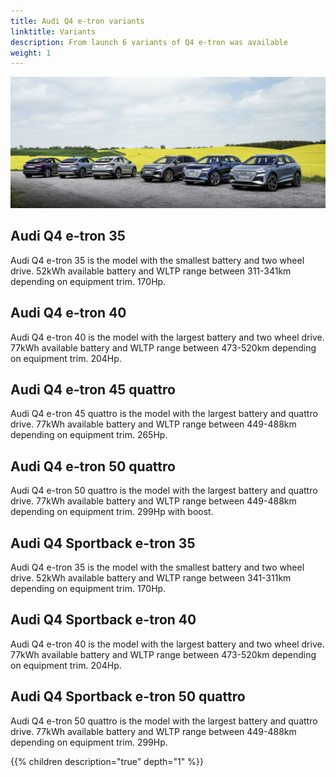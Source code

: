 ```yaml
---
title: Audi Q4 e-tron variants
linktitle: Variants
description: From launch 6 variants of Q4 e-tron was available
weight: 1
---
```




![Audi](variants1.jpg "Audi Q4 e-tron 50")

## Audi Q4 e-tron 35

Audi Q4 e-tron 35 is the model with the smallest battery and two wheel drive. 52kWh available battery and WLTP range between 311-341km depending on equipment trim. 170Hp.

## Audi Q4 e-tron 40

Audi Q4 e-tron 40 is the model with the largest battery and two wheel drive. 77kWh available battery and WLTP range between 473-520km depending on equipment trim. 204Hp.

## Audi Q4 e-tron 45 quattro

Audi Q4 e-tron 45 quattro is the model with the largest battery and quattro drive. 77kWh available battery and WLTP range between 449-488km depending on equipment trim. 265Hp.

## Audi Q4 e-tron 50 quattro

Audi Q4 e-tron 50 quattro is the model with the largest battery and quattro drive. 77kWh available battery and WLTP range between 449-488km depending on equipment trim. 299Hp with boost.

## Audi Q4 Sportback e-tron 35

Audi Q4 e-tron 35 is the model with the smallest battery and two wheel drive. 52kWh available battery and WLTP range between 341-311km depending on equipment trim. 170Hp.

## Audi Q4 Sportback e-tron 40

Audi Q4 e-tron 40 is the model with the largest battery and two wheel drive. 77kWh available battery and WLTP range between 473-520km depending on equipment trim. 204Hp.

## Audi Q4 Sportback e-tron 50 quattro

Audi Q4 e-tron 50 quattro is the model with the largest battery and quattro drive. 77kWh available battery and WLTP range between 449-488km depending on equipment trim. 299Hp.


{{% children description="true" depth="1" %}}
